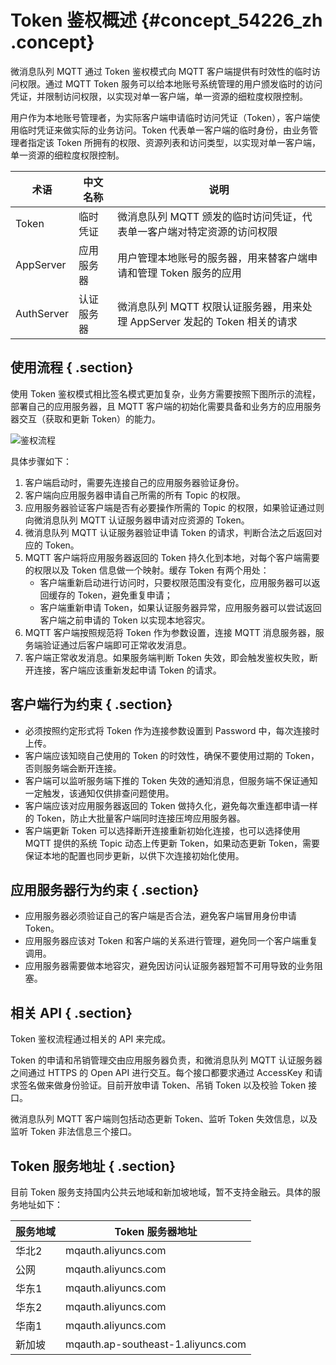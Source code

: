 # Token 鉴权概述 {#concept_54226_zh .concept}

微消息队列 MQTT 通过 Token 鉴权模式向 MQTT 客户端提供有时效性的临时访问权限。通过 MQTT Token 服务可以给本地账号系统管理的用户颁发临时的访问凭证，并限制访问权限，以实现对单一客户端，单一资源的细粒度权限控制。

用户作为本地账号管理者，为实际客户端申请临时访问凭证（Token），客户端使用临时凭证来做实际的业务访问。Token 代表单一客户端的临时身份，由业务管理者指定该 Token 所拥有的权限、资源列表和访问类型，以实现对单一客户端，单一资源的细粒度权限控制。

|术语|中文名称|说明|
|--|----|--|
|Token|临时凭证|微消息队列 MQTT 颁发的临时访问凭证，代表单一客户端对特定资源的访问权限|
|AppServer|应用服务器|用户管理本地账号的服务器，用来替客户端申请和管理 Token 服务的应用|
|AuthServer|认证服务器|微消息队列 MQTT 权限认证服务器，用来处理 AppServer 发起的 Token 相关的请求|

## 使用流程 { .section}

使用 Token 鉴权模式相比签名模式更加复杂，业务方需要按照下图所示的流程，部署自己的应用服务器，且 MQTT 客户端的初始化需要具备和业务方的应用服务器交互（获取和更新 Token）的能力。

![](images/45818_zh-CN.png "鉴权流程")

具体步骤如下：

1.  客户端启动时，需要先连接自己的应用服务器验证身份。
2.  客户端向应用服务器申请自己所需的所有 Topic 的权限。
3.  应用服务器验证客户端是否有必要操作所需的 Topic 的权限，如果验证通过则向微消息队列 MQTT 认证服务器申请对应资源的 Token。
4.  微消息队列 MQTT 认证服务器验证申请 Token 的请求，判断合法之后返回对应的 Token。
5.  MQTT 客户端将应用服务器返回的 Token 持久化到本地，对每个客户端需要的权限以及 Token 信息做一个映射。缓存 Token 有两个用处：
    -   客户端重新启动进行访问时，只要权限范围没有变化，应用服务器可以返回缓存的 Token，避免重复申请；
    -   客户端重新申请 Token，如果认证服务器异常，应用服务器可以尝试返回客户端之前申请的 Token 以实现本地容灾。
6.  MQTT 客户端按照规范将 Token 作为参数设置，连接 MQTT 消息服务器，服务端验证通过后客户端即可正常收发消息。
7.  客户端正常收发消息。如果服务端判断 Token 失效，即会触发鉴权失败，断开连接，客户端应该重新发起申请 Token 的请求。

## 客户端行为约束 { .section}

-   必须按照约定形式将 Token 作为连接参数设置到 Password 中，每次连接时上传。
-   客户端应该知晓自己使用的 Token 的时效性，确保不要使用过期的 Token，否则服务端会断开连接。
-   客户端可以监听服务端下推的 Token 失效的通知消息，但服务端不保证通知一定触发，该通知仅供排查问题使用。
-   客户端应该对应用服务器返回的 Token 做持久化，避免每次重连都申请一样的 Token，防止大批量客户端同时连接压垮应用服务器。
-   客户端更新 Token 可以选择断开连接重新初始化连接，也可以选择使用 MQTT 提供的系统 Topic 动态上传更新 Token，如果动态更新 Token，需要保证本地的配置也同步更新，以供下次连接初始化使用。

## 应用服务器行为约束 { .section}

-   应用服务器必须验证自己的客户端是否合法，避免客户端冒用身份申请 Token。
-   应用服务器应该对 Token 和客户端的关系进行管理，避免同一个客户端重复调用。
-   应用服务器需要做本地容灾，避免因访问认证服务器短暂不可用导致的业务阻塞。

## 相关 API { .section}

Token 鉴权流程通过相关的 API 来完成。

Token 的申请和吊销管理交由应用服务器负责，和微消息队列 MQTT 认证服务器之间通过 HTTPS 的 Open API 进行交互。每个接口都要求通过 AccessKey 和请求签名做来做身份验证。目前开放申请 Token、吊销 Token 以及校验 Token 接口。

微消息队列 MQTT 客户端则包括动态更新 Token、监听 Token 失效信息，以及监听 Token 非法信息三个接口。

## Token 服务地址 { .section}

目前 Token 服务支持国内公共云地域和新加坡地域，暂不支持金融云。具体的服务地址如下：

|服务地域|Token 服务器地址|
|----|-----------|
|华北2|mqauth.aliyuncs.com|
|公网|mqauth.aliyuncs.com|
|华东1|mqauth.aliyuncs.com|
|华东2|mqauth.aliyuncs.com|
|华南1|mqauth.aliyuncs.com|
|新加坡|mqauth.ap-southeast-1.aliyuncs.com|

